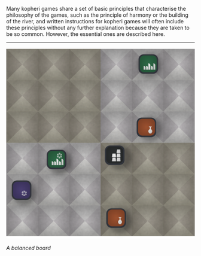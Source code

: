 Many kopheri games share a set of basic principles that characterise the philosophy of the games, such as the principle of harmony or the building of the river, and written instructions for kopheri games will often include these principles without any further explanation because they are taken to be so common.  However, the essential ones are described here.

---

![Filler Pic|60](/content/media/world/games/balancedboard.png)

_A balanced board_